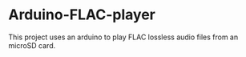 # Arduino-FLAC-player

This project uses an arduino to play FLAC lossless audio files from an microSD card.
